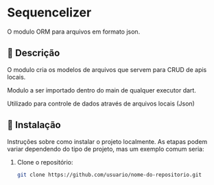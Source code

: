 # Sequencelizer

O modulo ORM para arquivos em formato json.

## 📝 Descrição

O modulo cria os modelos de arquivos que servem para CRUD de apis locais.
<p>Modulo a ser importado dentro do main de qualquer executor dart.</p>
<p>Utilizado para controle de dados através de arquivos locais (Json)</p>

## 🚀 Instalação

Instruções sobre como instalar o projeto localmente. As etapas podem variar dependendo do tipo de projeto, mas um exemplo comum seria:

1. Clone o repositório:
   ```bash
   git clone https://github.com/usuario/nome-do-repositorio.git